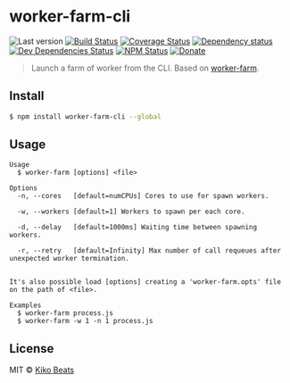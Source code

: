 # worker-farm-cli

![Last version](https://img.shields.io/github/tag/Kikobeats/worker-farm-cli.svg?style=flat-square)
[![Build Status](https://img.shields.io/travis/Kikobeats/worker-farm-cli/master.svg?style=flat-square)](https://travis-ci.org/Kikobeats/worker-farm-cli)
[![Coverage Status](https://img.shields.io/coveralls/Kikobeats/worker-farm-cli.svg?style=flat-square)](https://coveralls.io/github/Kikobeats/worker-farm-cli)
[![Dependency status](https://img.shields.io/david/Kikobeats/worker-farm-cli.svg?style=flat-square)](https://david-dm.org/Kikobeats/worker-farm-cli)
[![Dev Dependencies Status](https://img.shields.io/david/dev/Kikobeats/worker-farm-cli.svg?style=flat-square)](https://david-dm.org/Kikobeats/worker-farm-cli#info=devDependencies)
[![NPM Status](https://img.shields.io/npm/dm/worker-farm-cli.svg?style=flat-square)](https://www.npmjs.org/package/worker-farm-cli)
[![Donate](https://img.shields.io/badge/donate-paypal-blue.svg?style=flat-square)](https://paypal.me/Kikobeats)

> Launch a farm of worker from the CLI. Based on [worker-farm](https://github.com/rvagg/node-worker-farm).

## Install

```bash
$ npm install worker-farm-cli --global
```

## Usage

```
Usage
  $ worker-farm [options] <file>

Options
  -n, --cores   [default=numCPUs] Cores to use for spawn workers.

  -w, --workers [default=1] Workers to spawn per each core.

  -d, --delay   [default=1000ms] Waiting time between spawning workers.

  -r, --retry   [default=Infinity] Max number of call requeues after unexpected worker termination.


It's also possible load [options] creating a 'worker-farm.opts' file on the path of <file>.

Examples
  $ worker-farm process.js
  $ worker-farm -w 1 -n 1 process.js

```

## License

MIT © [Kiko Beats](http://kikobeats.com)
